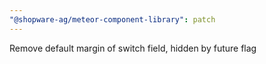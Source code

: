 ```yaml
---
"@shopware-ag/meteor-component-library": patch
---
```


Remove default margin of switch field, hidden by future flag
